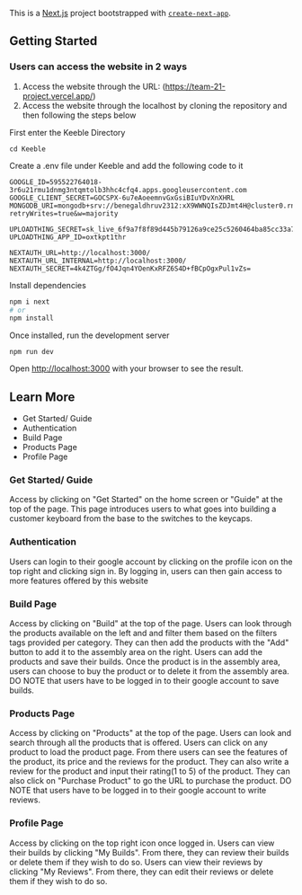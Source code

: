 This is a [Next.js](https://nextjs.org/) project bootstrapped with [`create-next-app`](https://github.com/vercel/next.js/tree/canary/packages/create-next-app).

## Getting Started

### Users can access the website in 2 ways
1. Access the website through the URL: (https://team-21-project.vercel.app/)
2. Access the website through the localhost by cloning the repository and then following the steps below


First enter the Keeble Directory 

```cd Keeble```

Create a .env file under Keeble and add the following code to it

```
GOOGLE_ID=595522764018-3r6u21rmu1dnmg3ntqmtolb3hhc4cfq4.apps.googleusercontent.com
GOOGLE_CLIENT_SECRET=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
MONGODB_URI=mongodb+srv://benegaldhruv2312:xX9WWNQIsZDJmt4H@cluster0.rnktlbi.mongodb.net/?retryWrites=true&w=majority

UPLOADTHING_SECRET=sk_live_6f9a7f8f89d445b79126a9ce25c5260464ba85cc33a7033cf232926b7d1d8488
UPLOADTHING_APP_ID=oxtkpt1thr

NEXTAUTH_URL=http://localhost:3000/
NEXTAUTH_URL_INTERNAL=http://localhost:3000/
NEXTAUTH_SECRET=4k4ZTGg/fO4Jqn4YOenKxRFZ6S4D+fBCpOgxPul1vZs=
```


Install dependencies

```bash
npm i next
# or
npm install
```

Once installed, run the development server

```npm run dev```

Open [http://localhost:3000](http://localhost:3000) with your browser to see the result.

## Learn More

- Get Started/ Guide
- Authentication
- Build Page
- Products Page
- Profile Page


### Get Started/ Guide
Access by clicking on "Get Started" on the home screen or "Guide" at the top of the page.
This page introduces users to what goes into building a customer keyboard from the base to the switches to the keycaps.


### Authentication
Users can login to their google account by clicking on the profile icon on the top right and clicking sign in.
By logging in, users can then gain access to more features offered by this website


### Build Page
Access by clicking on "Build" at the top of the page.
Users can look through the products available on the left and and filter them based on the filters tags provided per category. 
They can then add the products with the "Add" button to add it to the assembly area on the right. 
Users can add the products and save their builds. 
Once the product is in the assembly area, users can choose to buy the product or to delete it from the assembly area.
DO NOTE that users have to be logged in to their google account to save builds.


### Products Page
Access by clicking on "Products" at the top of the page.
Users can look and search through all the products that is offered. Users can click on any product to load the product page.
From there users can see the features of the product, its price and the reviews for the product.
They can also write a review for the product and input their rating(1 to 5) of the product.
They can also click on "Purchase Product" to go the URL to purchase the product.
DO NOTE that users have to be logged in to their google account to write reviews.


### Profile Page
Access by clicking on the top right icon once logged in.
Users can view their builds by clicking "My Builds". From there, they can review their builds or delete them if they wish to do so.
Users can view their reviews by clicking "My Reviews". From there, they can edit their reviews or delete them if they wish to do so.


